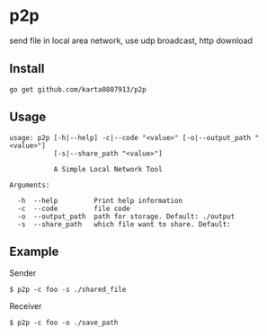 # p2p
send file in local area network, use udp broadcast, http download

## Install

```
go get github.com/karta0807913/p2p
```

## Usage

```
usage: p2p [-h|--help] -c|--code "<value>" [-o|--output_path "<value>"]
           [-s|--share_path "<value>"]

           A Simple Local Network Tool

Arguments:

  -h  --help         Print help information
  -c  --code         file code
  -o  --output_path  path for storage. Default: ./output
  -s  --share_path   which file want to share. Default:
```

## Example

Sender
```
$ p2p -c foo -s ./shared_file
```

Receiver
```
$ p2p -c foo -o ./save_path
```
